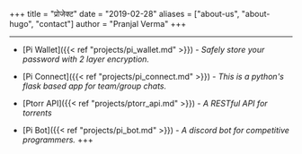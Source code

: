 +++
title = "प्रोजेक्ट"
date = "2019-02-28"
aliases = ["about-us", "about-hugo", "contact"]
author = "Pranjal Verma"
+++

--------------------------------------------

- [Pi Wallet]({{< ref "projects/pi_wallet.md" >}}) -  *Safely store your password with 2 layer encryption.* 

- [Pi Connect]({{< ref "projects/pi_connect.md" >}}) -  *This is a python's flask based app for team/group chats.* 

- [Ptorr API]({{< ref "projects/ptorr_api.md" >}}) -  *A RESTful API for torrents* 


- [Pi Bot]({{< ref "projects/pi_bot.md" >}}) - *A discord bot for competitive programmers.* +++




